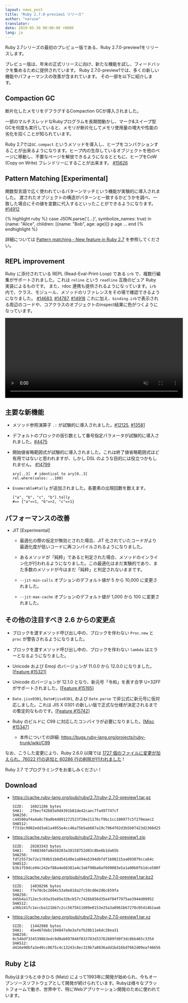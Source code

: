 ```yaml
---
layout: news_post
title: "Ruby 2.7.0-preview1 リリース"
author: "naruse"
translator:
date: 2019-05-30 00:00:00 +0000
lang: ja
---
```


Ruby 2.7シリーズの最初のプレビュー版である、Ruby 2.7.0-preview1をリリースします。

プレビュー版は、年末の正式リリースに向け、新たな機能を試し、フィードバックを集めるために提供されています。
Ruby 2.7.0-preview1では、多くの新しい機能やパフォーマンスの改善が含まれています。 その一部を以下に紹介します。

## Compaction GC

断片化したメモリをデフラグするCompaction GCが導入されました。

一部のマルチスレッドなRubyプログラムを長期間動かし、マーク&スイープ型GCを何度も実行していると、メモリが断片化してメモリ使用量の増大や性能の劣化を招くことが知られています。

Ruby 2.7では`GC.compact` というメソッドを導入し、ヒープをコンパクションすることが出来るようになります。ヒープ内の生存しているオブジェクトを他のページに移動し、不要なページを解放できるようになるとともに、ヒープをCoW (Copy on Write) フレンドリーにすることが出来ます。 [#15626](https://bugs.ruby-lang.org/issues/15626)

## Pattern Matching [Experimental]

関数型言語で広く使われているパターンマッチという機能が実験的に導入されました。
渡されたオブジェクトの構造がパターンと一致するかどうかを調べ、一致した場合にその値を変数に代入するといったことができるようになります。 [#14912](https://bugs.ruby-lang.org/issues/14912)

{% highlight ruby %}
case JSON.parse('{...}', symbolize_names: true)
in {name: "Alice", children: [{name: "Bob", age: age}]}
  p age
  ...
end
{% endhighlight %}

詳細については [Pattern matching - New feature in Ruby 2.7](https://speakerdeck.com/k_tsj/pattern-matching-new-feature-in-ruby-2-dot-7) を参照してください。

## REPL improvement

Ruby に添付されている REPL (Read-Eval-Print-Loop) である `irb` で、複数行編集がサポートされました。これは `reline` という `readline` 互換のピュア Ruby 実装によるものです。
また、rdoc 連携も提供されるようになっています。`irb` 内で、クラス、モジュール、メソッドのリファレンスをその場で確認できるようになりました。 [#14683](https://bugs.ruby-lang.org/issues/14683), [#14787](https://bugs.ruby-lang.org/issues/14787), [#14918](https://bugs.ruby-lang.org/issues/14918)
これに加え、`binding.irb`で表示される周辺のコードや、コアクラスのオブジェクトのinspect結果に色がつくようになっています。

<video autoplay="autoplay" controls="controls" muted="muted" width="576" height="259">
  <source src="https://cache.ruby-lang.org/pub/media/irb_improved_with_key_take2.mp4" type="video/mp4">
</video>

## 主要な新機能

* メソッド参照演算子 <code>.:</code> が試験的に導入されました。[#12125](https://bugs.ruby-lang.org/issues/12125), [#13581](https://bugs.ruby-lang.org/issues/13581)

* デフォルトのブロックの仮引数として番号指定パラメータが試験的に導入されました。[#4475](https://bugs.ruby-lang.org/issues/4475)

* 開始値省略範囲式が試験的に導入されました。これは終了値省略範囲式ほど有用ではないと思われますが、しかし DSL のような目的には役立つかもしれません。 [#14799](https://bugs.ruby-lang.org/issues/14799)

      ary[..3]  # identical to ary[0..3]
      rel.where(sales: ..100)

* `Enumerable#tally` が追加されました。各要素の出現回数を数えます。

      ["a", "b", "c", "b"].tally
      #=> {"a"=>1, "b"=>2, "c"=>1}

## パフォーマンスの改善

* JIT [Experimental]

  * 最適化の際の仮定が無効とされた場合、JIT 化されていたコードがより最適化度が低いコードに再コンパイルされるようになりました。

  * あるメソッドが「純粋」であると判定された場合、メソッドのインライン化が行われるようになりました。この最適化はまだ実験的であり、また多数のメソッドが今はまだ「純粋」と判定されないままです。

  * `--jit-min-calls` オプションのデフォルト値が 5 から 10,000 に変更されました。

  * `--jit-max-cache` オプションのデフォルト値が 1,000 から 100 に変更されました。


## その他の注目すべき 2.6 からの変更点

* ブロックを渡すメソッド呼び出し中の、ブロックを伴わない `Proc.new` と `proc` が警告されるようになりました。

* ブロックを渡すメソッド呼び出し中の、ブロックを伴わない `lambda` はエラーとなるようになりました。

* Unicode および Emoji のバージョンが 11.0.0 から 12.0.0 になりました。[[Feature #15321]](https://bugs.ruby-lang.org/issues/15321)

* Unicode のバージョンが 12.1.0 となり、新元号「令和」を表す合字 U+32FF がサポートされました。[[Feature #15195]](https://bugs.ruby-lang.org/issues/15195)

* `Date.jisx0301`, `Date#jisx0301`, および `Date.parse` で非公式に新元号に仮対応しました。これは JIS X 0301 の新しい版で正式な仕様が決定されるまでの暫定的なものです。[[Feature #15742]](https://bugs.ruby-lang.org/issues/15742)

* Ruby のビルドに C99 に対応したコンパイラが必要になりました。[[Misc #15347]](https://bugs.ruby-lang.org/issues/15347)
  * 本件についての詳細: <https://bugs.ruby-lang.org/projects/ruby-trunk/wiki/C99>

なお、こうした変更により、Ruby 2.6.0 以降では [1727 個のファイルに変更が加えられ、76022 行の追加と 60286 行の削除が行われました](https://github.com/ruby/ruby/compare/v2_6_0...v2_7_0_preview1) !

Ruby 2.7 でプログラミングをお楽しみください！

## Download

* <https://cache.ruby-lang.org/pub/ruby/2.7/ruby-2.7.0-preview1.tar.gz>

      SIZE:   16021286 bytes
      SHA1:   2fbecf42b03a9d4391b81de42caec7fa497747cf
      SHA256: c44500af4a4a0c78a0b4d891272523f28e21176cf9bc1cc108977c5f270eaec2
      SHA512: f731bc9002edd3a61a4955e4cc46a75b5ab687a19c7964f02d3b5b07423d2360d25d7be5df340e884ca9945e3954e68e5eb11b209b65b3a687c71a1abc24b91f
* <https://cache.ruby-lang.org/pub/ruby/2.7/ruby-2.7.0-preview1.zip>

      SIZE:   20283343 bytes
      SHA1:   7488346fa8e58203a38158752d03c8be6b1da65b
      SHA256: fdf25573e72e1769b51b8d541d0e1a894a5394dbfdf1b08215aa093079cca64c
      SHA512: b3b1f59dce94c242ef88a4e68381a4c3a6f90ba0af699083e5a1a00b0fb1dce580f057dad25571fe789ac9aa95aa6e9c071ebb330328dc822217ac9ea9fbeb3f
* <https://cache.ruby-lang.org/pub/ruby/2.7/ruby-2.7.0-preview1.tar.bz2>

      SIZE:   14038296 bytes
      SHA1:   f7e70cbc2604c53a9e818a2fc59cd0e2d6c859fa
      SHA256: d45b4a1712ec5c03a35e85e33bcb57c7426b856d35e4f04f7975ae3944d09952
      SHA512: a36b241fc1eccba121bb7c2cc5675b11609e0153e25a3a8961b67270c05414b1aa669ce5d4a5ebe4c6b2328ea2b8f8635fbba046b70de103320b3fdcb3d51248
* <https://cache.ruby-lang.org/pub/ruby/2.7/ruby-2.7.0-preview1.tar.xz>

      SIZE:   11442988 bytes
      SHA1:   45e467debc194847a9e3afefb20b11e6dc28ea31
      SHA256: 8c546df3345398b3edc9d0ab097846f033783d33762889fd0f3dc8bb465c3354
      SHA512: d416e90bfa3e49cc0675c4c13243c8ec319b7a0836add1bd16bd7662d09eaf46656d26e772ef3b097e10779896e643edd8a6e4f885147e3235257736adfdf3b5

## Ruby とは

Rubyはまつもとゆきひろ (Matz) によって1993年に開発が始められ、今もオープンソースソフトウェアとして開発が続けられています。Rubyは様々なプラットフォームで動き、世界中で、特にWebアプリケーション開発のために使われています。
